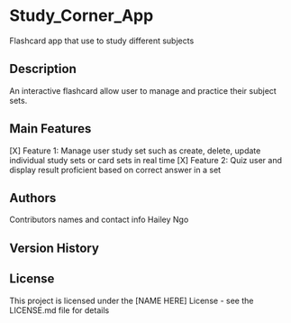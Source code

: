 # Study_Corner_App

Flashcard app that use to study different subjects

## Description

An interactive flashcard allow user to manage and practice their subject sets.

## Main Features

[X] Feature 1: Manage user study set such as create, delete, update individual study sets or card sets in real time
[X] Feature 2: Quiz user and display result proficient based on correct answer in a set  



## Authors

Contributors names and contact info
Hailey Ngo


## Version History


## License

This project is licensed under the [NAME HERE] License - see the LICENSE.md file for details

